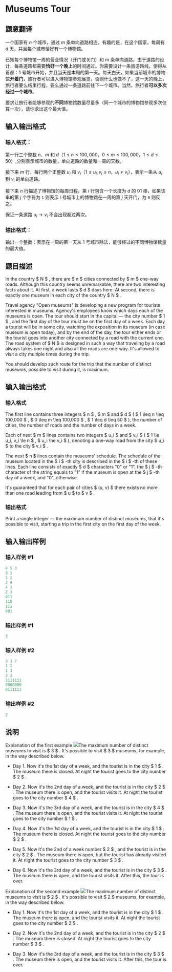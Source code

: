 # Museums Tour

## 题意翻译

一个国家有 $n$ 个城市，通过 $m$ 条单向道路相连。有趣的是，在这个国家，每周有 $d$ 天，并且每个城市恰好有一个博物馆。

已知每个博物馆一周的营业情况（开门或关门）和 $m$ 条单向道路，由于道路的设计，每条道路都需要**恰好一个晚上**的时间通过。你需要设计一条旅游路线，使得从首都：$1$ 号城市开始，并且当天是本周的第一天。每天白天，如果当前城市的博物馆**开着门**，旅行者可以进入博物馆参观展览，否则什么也做不了，这一天的晚上，旅行者要么结束行程，要么通过一条道路前往下一个城市。当然，旅行者**可以多次经过一个城市**。

要求让旅行者能够参观的**不同**博物馆数量尽量多（同一个城市的博物馆参观多次仅算一次），请你求出这个最大值。

## 输入输出格式

### 输入格式：

第一行三个整数 $n$、$m$ 和 $d$（$1\le n\le 100,000$，$0\le m\le 100,000$，$1\le d\le 50$）,分别表示城市的数量，单向道路的数量和一周的天数。

接下来 $m$ 行，每行两个正整数 $u_i$ 和 $v_i$（$1\le u_i, v_i\le n$，$u_i\ne v_i$），表示一条从 $u_i$ 到 $v_i$ 的单向道路。

接下来 $n$ 行描述了博物馆的每周日程。第 $i$ 行包含一个长度为 $d$ 的 01 串，如果该串的第 $j$ 个字符为 `1` 则表示 $i$ 号城市上的博物馆在一周的第 $j$ 天开门，为 `0` 则反之。

保证一条道路 $u_i\to v_i$ 不会出现超过两次。

### 输出格式：

输出一个整数：表示在一周的第一天从 $1$ 号城市除法，能够经过的不同博物馆数量的最大值。

## 题目描述

In the country $ N $ , there are $ n $ cities connected by $ m $ one-way roads. Although this country seems unremarkable, there are two interesting facts about it. At first, a week lasts $ d $ days here. At second, there is exactly one museum in each city of the country $ N $ .

Travel agency "Open museums" is developing a new program for tourists interested in museums. Agency's employees know which days each of the museums is open. The tour should start in the capital — the city number $ 1 $ , and the first day of the tour must be on the first day of a week. Each day a tourist will be in some city, watching the exposition in its museum (in case museum is open today), and by the end of the day, the tour either ends or the tourist goes into another city connected by a road with the current one. The road system of $ N $ is designed in such a way that traveling by a road always takes one night and also all the roads are one-way. It's allowed to visit a city multiple times during the trip.

You should develop such route for the trip that the number of distinct museums, possible to visit during it, is maximum.

## 输入输出格式

### 输入格式

The first line contains three integers $ n $ , $ m $ and $ d $ ( $ 1 \leq n \leq 100\,000 $ , $ 0 \leq m \leq 100\,000 $ , $ 1 \leq d \leq 50 $ ), the number of cities, the number of roads and the number of days in a week.

Each of next $ m $ lines contains two integers $ u_i $ and $ v_i $ ( $ 1 \le u_i, v_i \le n $ , $ u_i \ne v_i $ ), denoting a one-way road from the city $ u_i $ to the city $ v_i $ .

The next $ n $ lines contain the museums' schedule. The schedule of the museum located in the $ i $ -th city is described in the $ i $ -th of these lines. Each line consists of exactly $ d $ characters "0" or "1", the $ j $ -th character of the string equals to "1" if the museum is open at the $ j $ -th day of a week, and "0", otherwise.

It's guaranteed that for each pair of cities $ (u, v) $ there exists no more than one road leading from $ u $ to $ v $ .

### 输出格式

Print a single integer — the maximum number of distinct museums, that it's possible to visit, starting a trip in the first city on the first day of the week.

## 输入输出样例

### 输入样例 #1

```cpp
4 5 3
3 1
1 2
2 4
4 1
2 3
011
110
111
001

```
### 输出样例 #1

```cpp
3

```
### 输入样例 #2

```cpp
3 3 7
1 2
1 3
2 3
1111111
0000000
0111111

```
### 输出样例 #2

```cpp
2

```
## 说明

 Explanation of the first example ![](https://cdn.luogu.com.cn/upload/vjudge_pic/CF1137C/9d008f66e7d2d111750670e65c727c30f94415a7.png)The maximum number of distinct museums to visit is $ 3 $ . It's possible to visit $ 3 $ museums, for example, in the way described below.

- Day 1. Now it's the 1st day of a week, and the tourist is in the city $ 1 $ . The museum there is closed. At night the tourist goes to the city number $ 2 $ .

- Day 2. Now it's the 2nd day of a week, and the tourist is in the city $ 2 $ . The museum there is open, and the tourist visits it. At night the tourist goes to the city number $ 4 $ .

- Day 3. Now it's the 3rd day of a week, and the tourist is in the city $ 4 $ . The museum there is open, and the tourist visits it. At night the tourist goes to the city number $ 1 $ .

- Day 4. Now it's the 1st day of a week, and the tourist is in the city $ 1 $ . The museum there is closed. At night the tourist goes to the city number $ 2 $ .

- Day 5. Now it's the 2nd of a week number $ 2 $ , and the tourist is in the city $ 2 $ . The museum there is open, but the tourist has already visited it. At night the tourist goes to the city number $ 3 $ .

- Day 6. Now it's the 3rd day of a week, and the tourist is in the city $ 3 $ . The museum there is open, and the tourist visits it. After this, the tour is over.

Explanation of the second example ![](https://cdn.luogu.com.cn/upload/vjudge_pic/CF1137C/346bf7493bfcf794d81bdea90bfca6fa51eea6b2.png)The maximum number of distinct museums to visit is $ 2 $ . It's possible to visit $ 2 $ museums, for example, in the way described below.

- Day 1. Now it's the 1st day of a week, and the tourist is in the city $ 1 $ . The museum there is open, and the tourist visits it. At night the tourist goes to the city number $ 2 $ .

- Day 2. Now it's the 2nd day of a week, and the tourist is in the city $ 2 $ . The museum there is closed. At night the tourist goes to the city number $ 3 $ .

- Day 3. Now it's the 3rd day of a week, and the tourist is in the city $ 3 $ . The museum there is open, and the tourist visits it. After this, the tour is over.

